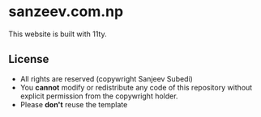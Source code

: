 # sanzeev.com.np

This website is built with 11ty.

## License

-   All rights are reserved (copywright Sanjeev Subedi)
-   You **cannot** modify or redistribute any code of this repository without explicit permission from the copywright holder.
-   Please **don't** reuse the template
